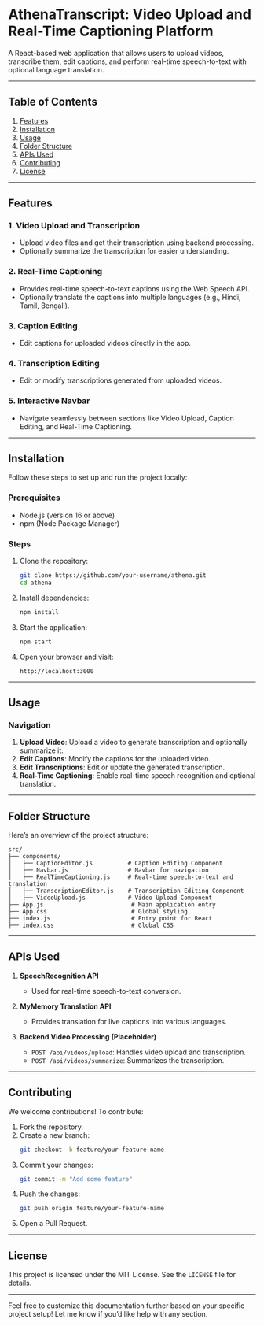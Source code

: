 

# AthenaTranscript: Video Upload and Real-Time Captioning Platform

A React-based web application that allows users to upload videos, transcribe them, edit captions, and perform real-time speech-to-text with optional language translation.

---

## **Table of Contents**
1. [Features](#features)
2. [Installation](#installation)
3. [Usage](#usage)
4. [Folder Structure](#folder-structure)
5. [APIs Used](#apis-used)
6. [Contributing](#contributing)
7. [License](#license)

---

## **Features**

### 1. **Video Upload and Transcription**
- Upload video files and get their transcription using backend processing.
- Optionally summarize the transcription for easier understanding.

### 2. **Real-Time Captioning**
- Provides real-time speech-to-text captions using the Web Speech API.
- Optionally translate the captions into multiple languages (e.g., Hindi, Tamil, Bengali).

### 3. **Caption Editing**
- Edit captions for uploaded videos directly in the app.

### 4. **Transcription Editing**
- Edit or modify transcriptions generated from uploaded videos.

### 5. **Interactive Navbar**
- Navigate seamlessly between sections like Video Upload, Caption Editing, and Real-Time Captioning.

---

## **Installation**

Follow these steps to set up and run the project locally:

### Prerequisites
- Node.js (version 16 or above)
- npm (Node Package Manager)

### Steps
1. Clone the repository:
   ```bash
   git clone https://github.com/your-username/athena.git
   cd athena
   ```

2. Install dependencies:
   ```bash
   npm install
   ```

3. Start the application:
   ```bash
   npm start
   ```

4. Open your browser and visit:
   ```
   http://localhost:3000
   ```

---

## **Usage**

### Navigation
1. **Upload Video**: Upload a video to generate transcription and optionally summarize it.
2. **Edit Captions**: Modify the captions for the uploaded video.
3. **Edit Transcriptions**: Edit or update the generated transcription.
4. **Real-Time Captioning**: Enable real-time speech recognition and optional translation.

---

## **Folder Structure**

Here’s an overview of the project structure:

```
src/
├── components/
│   ├── CaptionEditor.js          # Caption Editing Component
│   ├── Navbar.js                 # Navbar for navigation
│   ├── RealTimeCaptioning.js     # Real-time speech-to-text and translation
│   ├── TranscriptionEditor.js    # Transcription Editing Component
│   ├── VideoUpload.js            # Video Upload Component
├── App.js                         # Main application entry
├── App.css                        # Global styling
├── index.js                       # Entry point for React
├── index.css                      # Global CSS
```

---

## **APIs Used**

1. **SpeechRecognition API**
   - Used for real-time speech-to-text conversion.
   
2. **MyMemory Translation API**
   - Provides translation for live captions into various languages.

3. **Backend Video Processing (Placeholder)**
   - `POST /api/videos/upload`: Handles video upload and transcription.
   - `POST /api/videos/summarize`: Summarizes the transcription.

---

## **Contributing**

We welcome contributions! To contribute:

1. Fork the repository.
2. Create a new branch:
   ```bash
   git checkout -b feature/your-feature-name
   ```
3. Commit your changes:
   ```bash
   git commit -m "Add some feature"
   ```
4. Push the changes:
   ```bash
   git push origin feature/your-feature-name
   ```
5. Open a Pull Request.

---

## **License**

This project is licensed under the MIT License. See the `LICENSE` file for details.

---

Feel free to customize this documentation further based on your specific project setup! Let me know if you’d like help with any section.
